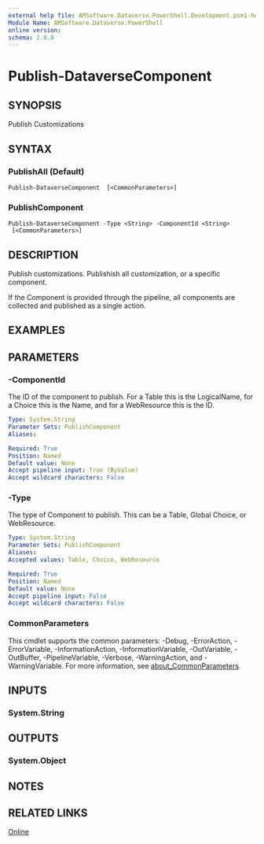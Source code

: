 ```yaml
---
external help file: AMSoftware.Dataverse.PowerShell.Development.psm1-help.xml
Module Name: AMSoftware.Dataverse.PowerShell
online version:
schema: 2.0.0
---
```


# Publish-DataverseComponent

## SYNOPSIS
Publish Customizations

## SYNTAX

### PublishAll (Default)
```
Publish-DataverseComponent  [<CommonParameters>]
```

### PublishComponent
```
Publish-DataverseComponent -Type <String> -ComponentId <String> 
 [<CommonParameters>]
```

## DESCRIPTION
Publish customizations. Publishish all customization, or a specific component.

If the Component is provided through the pipeline, all components are collected and published as a single action.

## EXAMPLES

## PARAMETERS

### -ComponentId
The ID of the component to publish. For a Table this is the LogicalName, for a Choice this is the Name, and for a WebResource this is the ID.

```yaml
Type: System.String
Parameter Sets: PublishComponent
Aliases:

Required: True
Position: Named
Default value: None
Accept pipeline input: True (ByValue)
Accept wildcard characters: False
```

### -Type
The type of Component to publish. This can be a Table, Global Choice, or WebResource.

```yaml
Type: System.String
Parameter Sets: PublishComponent
Aliases:
Accepted values: Table, Choice, WebResource

Required: True
Position: Named
Default value: None
Accept pipeline input: False
Accept wildcard characters: False
```

### CommonParameters
This cmdlet supports the common parameters: -Debug, -ErrorAction, -ErrorVariable, -InformationAction, -InformationVariable, -OutVariable, -OutBuffer, -PipelineVariable, -Verbose, -WarningAction, and -WarningVariable. For more information, see [about_CommonParameters](http://go.microsoft.com/fwlink/?LinkID=113216).

## INPUTS

### System.String

## OUTPUTS

### System.Object
## NOTES

## RELATED LINKS

[Online](https://github.com/AMSoftwareNL/DataversePowershell/blob/main/docs/Publish-DataverseComponent.md)





